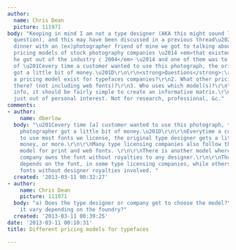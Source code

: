 ```yaml
---
author:
  name: Chris Dean
  picture: 111971
body: "Keeping in mind I am not a type designer (AKA this might sound like a stupid
  question), and this may have been discussed in a previous thread\u2026\r\n ~~~~\r\nOver
  dinner with an (ex)photographer friend of mine we got to talking about the various
  pricing models of stock photography companies \u2014 <em>that existed at the time
  he got out of the industry c 2004</em> \u2014 and one of them was to the effect
  of \u201Cevery time a customer wanted to use this photograph, the original photographer
  got a little bit of money.\u201D\r\n\r\n<strong>Questions</strong>:\r\n1. Does such
  a pricing model exist for typefaces companies?\r\n2. What other pricing models are
  there? (not including web fonts)?\r\n3. Who uses which model(s)?\r\n\r\nWith this
  info, it should be fairly simple to create an informative matrix.\r\n\r\nThis is
  just out of personal interest. Not for research, professional, &c."
comments:
- author:
    name: dberlow
  body: "\u201Cevery time [a] customer wanted to use this photograph, the original
    photographer got a little bit of money.\u201D\r\n\r\nEverytime a customer wants
    to use most fonts we license, the original type designer gets a little bit of
    money, or more.\r\n\r\nMany type licensing companies also follow this \"royalty\"
    model for print and web fonts. \r\n\r\nThere is another model where the type licensing
    company owns the font without royalties to any designer.\r\n\r\nThe model in use
    depends on the font, in some type licensing companies, while others only license
    fonts without designer royalties involved. "
  created: '2013-03-11 00:32:27'
- author:
    name: Chris Dean
    picture: 111971
  body: "a) Does the type designer or company get to choose the model?\r\nb) Or does
    it vary depending on the foundry?"
  created: '2013-03-11 00:39:25'
date: '2013-03-11 00:10:31'
title: Different pricing models for typefaces

---
```

